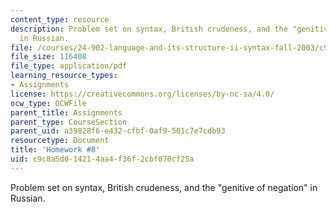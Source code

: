 ```yaml
---
content_type: resource
description: Problem set on syntax, British crudeness, and the "genitive of negation"
  in Russian.
file: /courses/24-902-language-and-its-structure-ii-syntax-fall-2003/c9c8a5d014214aa4f36f2cbf070cf25a_ps_8.pdf
file_size: 116408
file_type: application/pdf
learning_resource_types:
- Assignments
license: https://creativecommons.org/licenses/by-nc-sa/4.0/
ocw_type: OCWFile
parent_title: Assignments
parent_type: CourseSection
parent_uid: a39828f6-e432-cfbf-0af9-501c7e7cdb93
resourcetype: Document
title: 'Homework #8'
uid: c9c8a5d0-1421-4aa4-f36f-2cbf070cf25a
---
```

Problem set on syntax, British crudeness, and the "genitive of negation" in Russian.